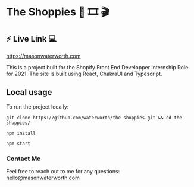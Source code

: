 # The Shoppies 🎥 🎞️ 🎬

## ⚡ Live Link 💻
https://masonwaterworth.com

This is a project built for the Shopify Front End Developper Internship Role for 2021.
The site is built using React, ChakraUI and Typescript.

## Local usage

To run the project locally: 

`git clone https://github.com/waterworth/the-shoppies.git && cd the-shoppies/`

`npm install`

`npm start`

### Contact Me

Feel free to reach out to me for any questions: 
[hello@masonwaterworth.com](mailto:hello@masonwaterworth.com?subject=The%20Shoppies)
